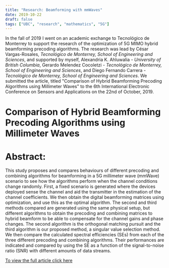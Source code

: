 ```yaml
---
title: "Research: Beamforming with mmWaves"
date: 2019-10-22
draft: false
tags: ["UBC", "research", "mathematics", "5G"]
---
```


In the fall of 2019 I went on an academic exchange to Tecnológico de Monterrey to support the research of the optimization of 5G MIMO hybrid beamforming precoding algorithms. The research was lead by César Vargas-Rosales, <I>Tecnológico de Monterrey, School of Engineering and Sciences</I>, and supported by myself, Alexandria K. Ahluwalia - <I>University of British Columbia</I>, Gerardo Melendez Cocoletzi - <I>Tecnológico de Monterrey, School of Engineering and Sciences</I>, and Diego Fernando Carrera - <I>Tecnológico de Monterrey, School of Engineering and Sciences</I>. We submitted the article, titled "Comparison of Hybrid Beamforming Precoding Algorithms using Millimeter Waves" to the 6th International Electronic Conference on Sensors and Applications on the 22nd of October, 2019.


# Comparison of Hybrid Beamforming Precoding Algorithms using Millimeter Waves

# Abstract:
This study proposes and compares behaviours of different precoding and combining algorithms for beamforming in a 5G millimeter wave (mmWave) scenario to see how the algorithms perform when the channel conditions change randomly. First, a fixed scenario is generated where the devices deployed sense the channel and aid the transmitter in the estimation of the channel coefficients. We then obtain the digital beamforming matrices using optimization, and use this as the optimal algorithm. The second and third methods compared are generated using the same physical setup, but different algorithms to obtain the precoding and combining matrices to hybrid beamform to be able to compensate for the channel gains and phase changes. The second algorithm is the orthogonal matching pursuit and the third algorithm is our proposed method, a singular value selection method. We then compare the calculated spectral efficiencies (SEs) from each of the three different precoding and combining algorithms. Their performances are indicated and compared by using the SE as a function of the signal-to-noise ratio (SNR) with different amounts of data streams. 



[To view the full article click here](/Comparison_of_Hybrid_Beamforming_PrecodingAlgorithms_using_Millimeter_Waves.pdf)
